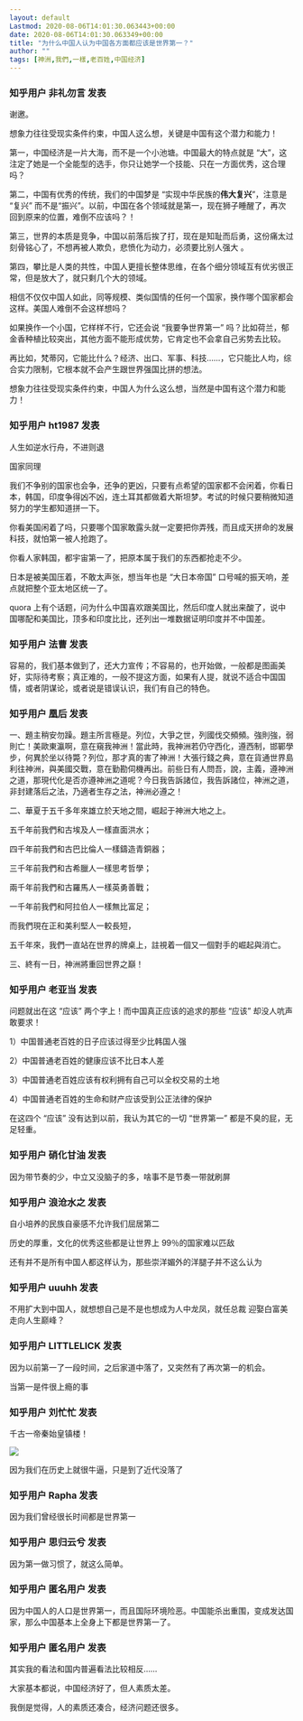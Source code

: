 ```yaml
---
layout: default
Lastmod: 2020-08-06T14:01:30.063443+00:00
date: 2020-08-06T14:01:30.063349+00:00
title: "为什么中国人认为中国各方面都应该是世界第一？"
author: ""
tags: [神洲,我們,一樣,老百姓,中国经济]
---
```



    
### 知乎用户 非礼勿言 发表
    
谢邀。

想象力往往受现实条件约束，中国人这么想，关键是中国有这个潜力和能力！

第一，中国经济是一片大海，而不是一个小池塘。中国最大的特点就是 “大”，这注定了她是一个全能型的选手，你只让她学一个技能、只在一方面优秀，这合理吗？

第二，中国有优秀的传统，我们的中国梦是 “实现中华民族的**伟大复兴**”，注意是 “复兴” 而不是“振兴”。以前，中国在各个领域就是第一，现在狮子睡醒了，再次回到原来的位置，难倒不应该吗？！

第三，世界的本质是竞争，中国以前落后挨了打，现在是知耻而后勇，这份痛太过刻骨铭心了，不想再被人欺负，悲愤化为动力，必须要比别人强大 。

第四，攀比是人类的共性，中国人更擅长整体思维，在各个细分领域互有优劣很正常，但是放大了，就只剩几个大的领域。

相信不仅仅中国人如此，同等规模、类似国情的任何一个国家，换作哪个国家都会这样。美国人难倒不会这样想吗？

如果换作一个小国，它样样不行，它还会说 “我要争世界第一” 吗？比如荷兰，郁金香种植比较突出，其他方面不能形成优势，它肯定也不会拿自己劣势去比较。

再比如，梵蒂冈，它能比什么？经济、出口、军事、科技……，它只能比人均，综合实力限制，它根本就不会产生跟世界强国比拼的想法。

想象力往往受现实条件约束，中国人为什么这么想，当然是中国有这个潜力和能力！
    
    
    
    
### 知乎用户 ht1987 发表
    
人生如逆水行舟，不进则退

国家同理

我们不争别的国家也会争，还争的更凶，只要有点希望的国家都不会闲着，你看日本，韩国，印度争得凶不凶，连土耳其都做着大斯坦梦。考试的时候只要稍微知道努力的学生都知道拼一下。

你看美国闲着了吗，只要哪个国家敢露头就一定要把你弄残，而且成天拼命的发展科技，就怕第一被人抢跑了。

你看人家韩国，都宇宙第一了，把原本属于我们的东西都抢走不少。

日本是被美国压着，不敢太声张，想当年也是 “大日本帝国” 口号喊的振天响，差点就把整个亚太地区统一了。

quora 上有个话题，问为什么中国喜欢跟美国比，然后印度人就出来酸了，说中国哪配和美国比，顶多和印度比比，还列出一堆数据证明印度并不中国差。
    
    
    
    
### 知乎用户 法曹 发表
    
容易的，我们基本做到了，还大力宣传；不容易的，也开始做，一般都是图画美好，实际待考察；真正难的，一般不提这方面，如果有人提，就说不适合中国国情，或者阴谋论，或者说是错误认识，我们有自己的特色。
    
    
    
    
### 知乎用户 凰后 发表
    
一、題主稍安勿躁。題主所言極是。列位，大爭之世，列國伐交頻頻。強則強，弱則亡！美歐東瀛啊，意在窺我神洲！當此時，我神洲若仍守西化，遵西制，邯鄲學步，何異於坐以待斃？列位，那才真的害了神洲！大張行錢之典，意在貨通世界島利往神洲，與美國交戰，意在勤勘伺機再出。前些日有人問吾，說，主義，遵神洲之道，那現代化是否亦遵神洲之道呢？今日我告訴諸位，我告訴諸位，神洲之道，非封建落后之法，乃適者生存之法，神洲必遵之！

二、華夏于五千多年來雄立於天地之間，崛起于神洲大地之上。

五千年前我們和古埃及人一樣直面洪水；

四千年前我們和古巴比倫人一樣鑄造青銅器；

三千年前我們和古希臘人一樣思考哲學；

兩千年前我們和古羅馬人一樣英勇善戰；

一千年前我們和阿拉伯人一樣無比富足；

而我們現在正和美利堅人一較長短，

五千年來，我們一直站在世界的牌桌上，註視着一個又一個對手的崛起與消亡。

三、終有一日，神洲將重回世界之巔！
    
    
    
    
### 知乎用户 老亚当 发表
    
问题就出在这 “应该” 两个字上！而中国真正应该的追求的那些 “应该” 却没人吭声敢要求！

1）中国普通老百姓的日子应该过得至少比韩国人强

2）中国普通老百姓的健康应该不比日本人差

3）中国普通老百姓应该有权利拥有自己可以全权交易的土地

4）中国普通老百姓的生命和财产应该受到公正法律的保护

在这四个 “应该” 没有达到以前，我认为其它的一切 “世界第一” 都是不臭的屁，无足轻重。
    
    
    
    
### 知乎用户 硝化甘油 发表
    
因为带节奏的少，中立又没脑子的多，啥事不是节奏一带就刷屏
    
    
    
    
### 知乎用户 浪沧水之 发表
    
自小培养的民族自豪感不允许我们屈居第二

历史的厚重，文化的优秀这些都是让世界上 99％的国家难以匹敌

还有并不是所有中国人都这样认为，那些崇洋媚外的洋腿子并不这么认为
    
    
    
    
### 知乎用户  uuuhh 发表
    
不用扩大到中国人，就想想自己是不是也想成为人中龙凤，就任总裁 迎娶白富美 走向人生巅峰？
    
    
    
    
### 知乎用户 LITTLELICK 发表
    
因为以前第一了一段时间，之后家道中落了，又突然有了再次第一的机会。

当第一是件很上瘾的事
    
    
    
    
### 知乎用户 刘忙忙 发表
    
千古一帝秦始皇镇楼！



![](https://images.weserv.nl/?url=https%3A//pic2.zhimg.com/v2-40ad46207e7e30e6e086a10e95a29673_r.jpg%3Fsource%3D1940ef5c)

因为我们在历史上就很牛逼，只是到了近代没落了
    
    
    
    
### 知乎用户  Rapha 发表
    
因为我们曾经很长时间都是世界第一
    
    
    
    
### 知乎用户 思归云兮 发表
    
因为第一做习惯了，就这么简单。
    
    
    
    
### 知乎用户 匿名用户 发表
    
因为中国人的人口是世界第一，而且国际环境险恶。中国能杀出重围，变成发达国家，那么中国基本上全身上下都是世界第一了。
    
    
    
    
### 知乎用户 匿名用户 发表
    
其实我的看法和国内普遍看法比较相反……

大家基本都说，中国经济好了，但人素质太差。

我倒是觉得，人的素质还凑合，经济问题还很多。
    
    
    

